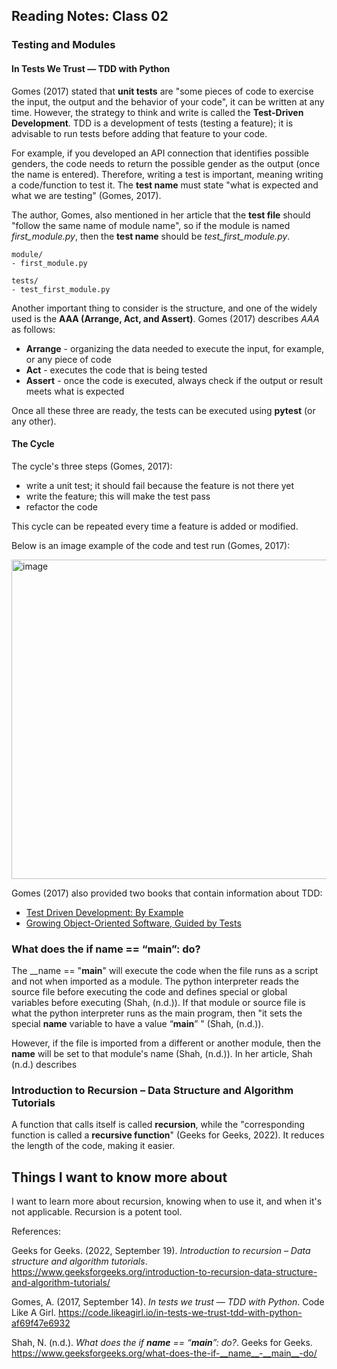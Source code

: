 ## Reading Notes: Class 02

### Testing and Modules

#### In Tests We Trust — TDD with Python

Gomes (2017) stated that **unit tests** are "some pieces of code to exercise the input, the output and the behavior of your code", it can be written at any time. However, the strategy to think and write is called the **Test-Driven Development**. TDD is a development of tests (testing a feature); it is advisable to run tests before adding that feature to your code.

For example, if you developed an API connection that identifies possible genders, the code needs to return the possible gender as the output (once the name is entered). Therefore, writing a test is important, meaning writing a code/function to test it. The **test name** must state "what is expected and what we are testing" (Gomes, 2017).

The author, Gomes, also mentioned in her article that the **test file** should "follow the same name of module name", so if the module is named *first_module.py*, then the **test name** should be *test_first_module.py*.

```
module/
- first_module.py

tests/
- test_first_module.py

```

Another important thing to consider is the structure, and one of the widely used is the **AAA (Arrange, Act, and Assert)**. Gomes (2017) describes *AAA* as follows:

- **Arrange** - organizing the data needed to execute the input, for example, or any piece of code
- **Act** - executes the code that is being tested
- **Assert** - once the code is executed, always check if the output or result meets what is expected

Once all these three are ready, the tests can be executed using **pytest** (or any other).

#### The Cycle

The cycle's three steps (Gomes, 2017): 

- write a unit test; it should fail because the feature is not there yet
- write the feature; this will make the test pass
- refactor the code

This cycle can be repeated every time a feature is added or modified.

Below is an image example of the code and test run (Gomes, 2017): 

<img width="511" alt="image" src="https://user-images.githubusercontent.com/113204667/208487361-82b560b4-7b1b-42fb-bd2d-9a4d60d08881.png">

Gomes (2017) also provided two books that contain information about TDD:

- [Test Driven Development: By Example](https://www.amazon.com.br/Test-Driven-Development-Kent-Beck/dp/0321146530)
- [Growing Object-Oriented Software, Guided by Tests](https://www.amazon.com.br/Growing-Object-Oriented-Software-Guided-Tests/dp/0321503627)


### What does the if __name__ == “__main__”: do?

The __name == "__main__" will execute the code when the file runs as a script and not when imported as a module. The python interpreter reads the source file before executing the code and defines special or global variables before executing (Shah, (n.d.)). If that module or source file is what the python interpreter runs as the main program, then "it sets the special __name__ variable to have a value “__main__” " (Shah, (n.d.)).

However, if the file is imported from a different or another module, then the __name__ will be set to that module's name (Shah, (n.d.)). In her article, Shah (n.d.) describes 


### Introduction to Recursion – Data Structure and Algorithm Tutorials

A function that calls itself is called **recursion**, while the "corresponding function is called a **recursive function**" (Geeks for Geeks, 2022). It reduces the length of the code, making it easier.

## Things I want to know more about

I want to learn more about recursion, knowing when to use it, and when it's not applicable. Recursion is a potent tool.


References:

Geeks for Geeks. (2022, September 19). *Introduction to recursion – Data structure and algorithm tutorials*. https://www.geeksforgeeks.org/introduction-to-recursion-data-structure-and-algorithm-tutorials/

Gomes, A. (2017, September 14). *In tests we trust — TDD with Python*. Code Like A Girl. https://code.likeagirl.io/in-tests-we-trust-tdd-with-python-af69f47e6932

Shah, N. (n.d.). *What does the if __name__ == “__main__”: do?*. Geeks for Geeks. https://www.geeksforgeeks.org/what-does-the-if-__name__-__main__-do/




